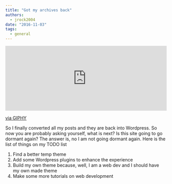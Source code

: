 ```yaml
---
title: "Got my archives back"
authors:
  - jrock2004
date: "2016-11-03"
tags:
  - general
---
```


<div style="width:100%;height:0;padding-bottom:40%;position:relative;"><iframe src="https://giphy.com/embed/1pHO2MNOLzSX6" width="100%" height="100%" style="position:absolute" frameBorder="0" class="giphy-embed" allowFullScreen></iframe></div><p><a href="https://giphy.com/gifs/giphyqa-1pHO2MNOLzSX6">via GIPHY</a></p>

So I finally converted all my posts and they are back into Wordpress. So now you are probably asking yourself, what is next? Is this site going to go dormant again? The answer is, no I am not going dormant again. Here is the list of things on my TODO list

1. Find a better temp theme
2. Add some Wordpress plugins to enhance the experience
3. Build my own theme because, well, I am a web dev and I should have my own made theme
4. Make some more tutorials on web development
